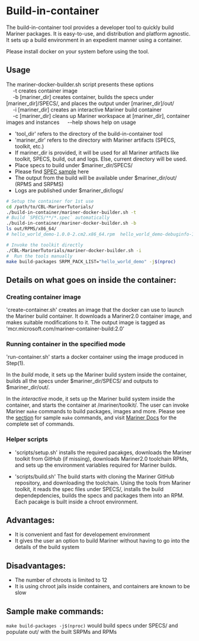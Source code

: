 # Build-in-container
The build-in-container tool provides a developer tool to quickly build Mariner packages. It is easy-to-use, and distribution and platform agnostic. It sets up a build environment in an expedient manner using a container.

Please install docker on your system before using the tool.

## Usage
The mariner-docker-builder.sh script presents these options <br />
&emsp; -t                  creates container image <br />
&emsp; -b [mariner_dir]    creates container, builds the specs under [mariner_dir]/SPECS/, and places the output under [mariner_dir]/out/ <br />
&emsp; -i [mariner_dir]    creates an interactive Mariner build container <br />
&emsp; -c [mariner_dir]    cleans up Mariner workspace at [mariner_dir], container images and instances
&emsp; --help              shows help on usage <br />

- 'tool_dir' refers to the directory of the build-in-container tool <br/>
- 'mariner_dir' refers to the directory with Mariner artifacts (SPECS, toolkit, etc.) <br/>
- If mariner_dir is provided, it will be used for all Mariner artifacts like toolkit, SPECS, build, out and logs. Else, current directory will be used. <br />
- Place specs to build under $mariner_dir/SPECS/ <br />
- Please find [SPEC sample](https://github.com/microsoft/CBL-MarinerTutorials/tree/main/SPECS) here <br />
- The output from the build will be available under $mariner_dir/out/ (RPMS and SRPMS) <br />
- Logs are published under $mariner_dir/logs/ <br />

``` bash
# Setup the container for 1st use
cd /path/to/CBL-MarinerTutorials/
./build-in-container/mariner-docker-builder.sh -t
# Build `SPECS/**/*.spec` automatically
./build-in-container/mariner-docker-builder.sh -b
ls out/RPMS/x86_64/
# hello_world_demo-1.0.0-2.cm2.x86_64.rpm  hello_world_demo-debuginfo-1.0.0-2.cm2.x86_64.rpm

# Invoke the toolkit directly
./CBL-MarinerTutorials/mariner-docker-builder.sh -i
#  Run the tools manually
make build-packages SRPM_PACK_LIST="hello_world_demo" -j$(nproc)
```

## Details on what goes on inside the container:
### Creating container image
'create-container.sh' creates an image that the docker can use to launch the Mariner build container. It downloads a Mariner2.0 container image, and makes suitable modifications to it. The output image is tagged as 'mcr.microsoft.com/mariner-container-build:2.0'

### Running container in the specified mode
'run-container.sh' starts a docker container using the image produced in Step(1).

In the _build_ mode, it sets up the Mariner build system inside the container, builds all the specs under $mariner_dir/SPECS/ and outputs to $mariner_dir/out/.

In the _interactive_ mode, it sets up the Mariner build system inside the container, and starts the container at /mariner/toolkit/. The user can invoke Mariner `make` commands to build packages, images and more. Please see the [section](https://github.com/microsoft/CBL-MarinerTutorials/tree/main/buildInContainer/build-in-container#sample-make-commands) for sample `make` commands, and visit [Mariner Docs](https://github.com/microsoft/CBL-Mariner/blob/2.0/toolkit/docs/building/building.md) for the complete set of commands. 

### Helper scripts

- 'scripts/setup.sh' installs the required pacakges, downloads the Mariner toolkit from GitHub (if missing), downloads Mariner2.0 toolchain RPMs, and sets up the environment variables required for Mariner builds.

- 'scripts/build.sh' The build starts with cloning the Mariner GitHub repository, and downloading the toolchain. Using the tools from Mariner toolkit, it reads the spec files under SPECS/, installs the build dependepdencies, builds the specs and packages them into an RPM. Each pacakge is built inside a chroot environment.

## Advantages:
- It is convenient and fast for developement environment
- It gives the user an option to build Mariner without having to go into the details of the build system

## Disadvantages:
- The number of chroots is limited to 12
- It is using chroot jails inside containers, and containers are known to be slow

## Sample make commands:
`make build-packages -j$(nproc)` would build specs under SPECS/ and populate out/ with the built SRPMs and RPMs
